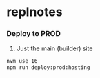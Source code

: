# replnotes

### Deploy to PROD

1. Just the main (builder) site

```bash
nvm use 16
npm run deploy:prod:hosting
```
